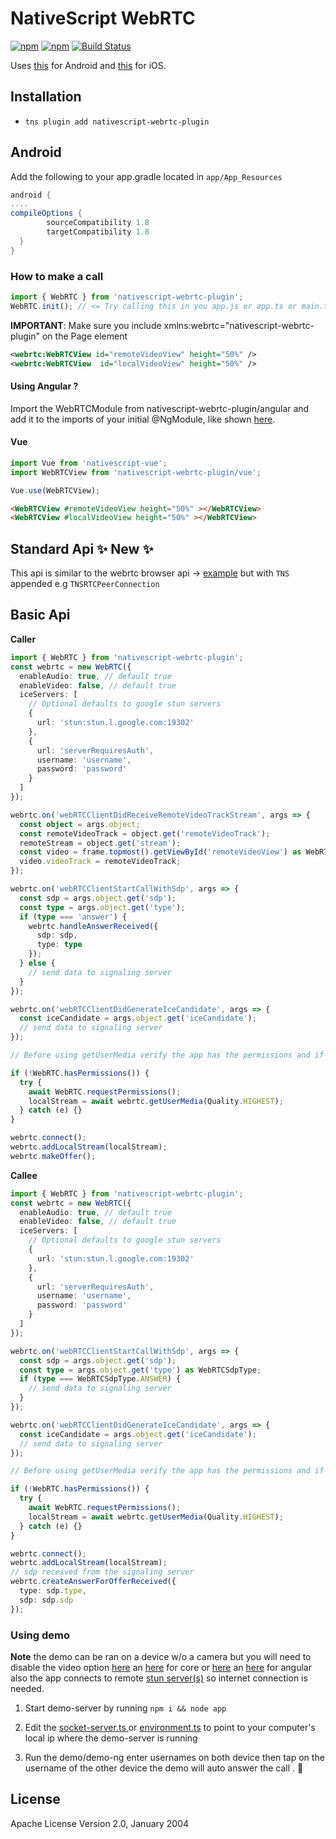 # NativeScript WebRTC

[![npm](https://img.shields.io/npm/v/nativescript-webrtc-plugin.svg)](https://www.npmjs.com/package/nativescript-webrtc-plugin)
[![npm](https://img.shields.io/npm/dt/nativescript-webrtc-plugin.svg?label=npm%20downloads)](https://www.npmjs.com/package/nativescript-webrtc-plugin)
[![Build Status](https://travis-ci.org/triniwiz/nativescript-webrtc.svg?branch=master)](https://travis-ci.org/triniwiz/nativescript-webrtc)


Uses [this](https://github.com/triniwiz/fancy-webrtc-android) for Android and [this](https://github.com/triniwiz/fancy-webrtc-ios) for iOS.

## Installation

- `tns plugin add nativescript-webrtc-plugin`

## Android
Add the following to your app.gradle located in `app/App_Resources`

```gradle
android {
....
compileOptions {
        sourceCompatibility 1.8
        targetCompatibility 1.8
  }
}
```

### How to make a call

```javascript
import { WebRTC } from 'nativescript-webrtc-plugin';
WebRTC.init(); // <= Try calling this in you app.js or app.ts or main.ts
```


**IMPORTANT**: Make sure you include xmlns:webrtc="nativescript-webrtc-plugin" on the Page element

```xml
<webrtc:WebRTCView id="remoteVideoView" height="50%" />
<webrtc:WebRTCView  id="localVideoView" height="50%" />
```


#### Using Angular ?


Import the WebRTCModule from nativescript-webrtc-plugin/angular and add it to the imports of your initial @NgModule, like shown [here](https://github.com/triniwiz/nativescript-webrtc/blob/master/demo-ng/app/app.module.ts#L23).


#### Vue
```js
import Vue from 'nativescript-vue';
import WebRTCView from 'nativescript-webrtc-plugin/vue';

Vue.use(WebRTCView);

```


```html
<WebRTCView #remoteVideoView height="50%" ></WebRTCView>
<WebRTCView #localVideoView height="50%" ></WebRTCView>
```


## Standard Api :sparkles: New :sparkles:
This api is similar to the webrtc browser api -> [example](demo/app/standard/standard-vm.ts) but with `TNS` appended e.g `TNSRTCPeerConnection`


## Basic Api

**Caller**

```typescript
import { WebRTC } from 'nativescript-webrtc-plugin';
const webrtc = new WebRTC({
  enableAudio: true, // default true
  enableVideo: false, // default true
  iceServers: [
    // Optional defaults to google stun servers
    {
      url: 'stun:stun.l.google.com:19302'
    },
    {
      url: 'serverRequiresAuth',
      username: 'username',
      password: 'password'
    }
  ]
});

webrtc.on('webRTCClientDidReceiveRemoteVideoTrackStream', args => {
  const object = args.object;
  const remoteVideoTrack = object.get('remoteVideoTrack');
  remoteStream = object.get('stream');
  const video = frame.topmost().getViewById('remoteVideoView') as WebRTCView;
  video.videoTrack = remoteVideoTrack;
});

webrtc.on('webRTCClientStartCallWithSdp', args => {
  const sdp = args.object.get('sdp');
  const type = args.object.get('type');
  if (type === 'answer') {
    webrtc.handleAnswerReceived({
      sdp: sdp,
      type: type
    });
  } else {
    // send data to signaling server
  }
});

webrtc.on('webRTCClientDidGenerateIceCandidate', args => {
  const iceCandidate = args.object.get('iceCandidate');
  // send data to signaling server
});

// Before using getUserMedia verify the app has the permissions and if not try requesting them

if (!WebRTC.hasPermissions()) {
  try {
    await WebRTC.requestPermissions();
    localStream = await webrtc.getUserMedia(Quality.HIGHEST);
  } catch (e) {}
}

webrtc.connect();
webrtc.addLocalStream(localStream);
webrtc.makeOffer();
```

**Callee**

```typescript
import { WebRTC } from 'nativescript-webrtc-plugin';
const webrtc = new WebRTC({
  enableAudio: true, // default true
  enableVideo: false, // default true
  iceServers: [
    // Optional defaults to google stun servers
    {
      url: 'stun:stun.l.google.com:19302'
    },
    {
      url: 'serverRequiresAuth',
      username: 'username',
      password: 'password'
    }
  ]
});

webrtc.on('webRTCClientStartCallWithSdp', args => {
  const sdp = args.object.get('sdp');
  const type = args.object.get('type') as WebRTCSdpType;
  if (type === WebRTCSdpType.ANSWER) {
    // send data to signaling server
  }
});

webrtc.on('webRTCClientDidGenerateIceCandidate', args => {
  const iceCandidate = args.object.get('iceCandidate');
  // send data to signaling server
});

// Before using getUserMedia verify the app has the permissions and if not try requesting them

if (!WebRTC.hasPermissions()) {
  try {
    await WebRTC.requestPermissions();
    localStream = await webrtc.getUserMedia(Quality.HIGHEST);
  } catch (e) {}
}

webrtc.connect();
webrtc.addLocalStream(localStream);
// sdp received from the signaling server
webrtc.createAnswerForOfferReceived({
  type: sdp.type,
  sdp: sdp.sdp
});
```



### Using demo

**Note** the demo can be ran on a device w/o a camera but you will need to disable the video option [here](https://github.com/triniwiz/nativescript-webrtc/blob/master/demo/app/call-view-model.ts#L50) an [here](https://github.com/triniwiz/nativescript-webrtc/blob/master/demo/app/call-view-model.ts#L129) for core or [here](https://github.com/triniwiz/nativescript-webrtc/blob/master/demo-ng/app/call.service.ts#L155) an [here](https://github.com/triniwiz/nativescript-webrtc/blob/master/demo-ng/app/call.service.ts#L89) for angular  also the app connects to remote [stun server(s)](https://www.3cx.com/pbx/what-is-a-stun-server/) so internet connection is needed.


1. Start demo-server by running `npm i && node app`

2. Edit the [socket-server.ts ](https://github.com/triniwiz/nativescript-webrtc/blob/master/demo/app/socket-server.ts#L8) or [environment.ts](https://github.com/triniwiz/nativescript-webrtc/blob/master/demo-ng/app/environment.ts#L1) to point to your computer's local ip where the demo-server is running

3. Run the demo/demo-ng enter usernames on both device then tap on the username of the other device the demo will auto answer the call . 🙂


## License

Apache License Version 2.0, January 2004
